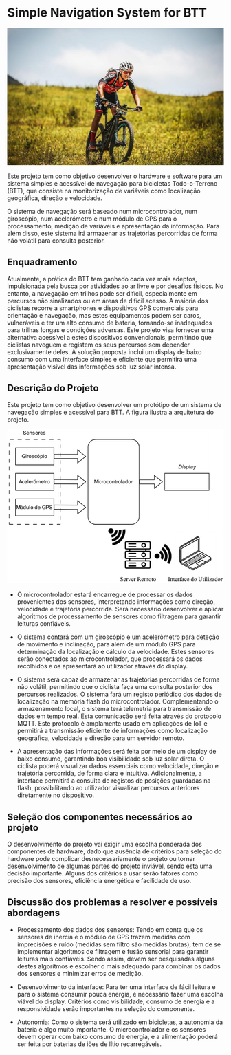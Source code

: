 # Simple Navigation System for BTT

![Banner](docs/bike.png)

Este projeto tem como objetivo desenvolver o hardware e software para um sistema simples e acessível de navegação para bicicletas Todo-o-Terreno (BTT), que consiste na monitorização de variáveis como localização geográfica, direção e velocidade.

O sistema de navegação será baseado num microcontrolador, num giroscópio, num acelerómetro e num módulo de GPS para o processamento, medição de variáveis e apresentação da informação. Para além disso, este sistema irá armazenar as trajetórias percorridas de forma não volátil para consulta posterior.

## Enquadramento

Atualmente, a prática do BTT tem ganhado cada vez mais adeptos, impulsionada pela busca por atividades ao ar livre e por desafios físicos. No entanto, a navegação em trilhos pode ser difícil, especialmente em percursos não sinalizados ou em áreas de difícil acesso. A maioria dos ciclistas recorre a smartphones e dispositivos GPS comerciais para orientação e navegação, mas estes equipamentos podem ser caros, vulneráveis e ter um alto consumo de bateria, tornando-se inadequados para trilhas longas e condições adversas.
Este projeto visa fornecer uma alternativa acessível a estes dispositivos convencionais, permitindo que ciclistas naveguem e registem os seus percursos sem depender exclusivamente deles. A solução proposta inclui um display de baixo consumo com uma interface simples e eficiente que permitirá uma apresentação visível das informações sob luz solar intensa.

## Descrição do Projeto

Este projeto tem como objetivo desenvolver um protótipo de um sistema de navegação simples e acessível para BTT. A figura ilustra a arquitetura do projeto.

![Arquitetura inical do projeto](docs/architecture.png)

- O microcontrolador estará encarregue de processar os dados provenientes dos sensores, interpretando informações como direção, velocidade e trajetória percorrida. Será necessário desenvolver e aplicar algoritmos de processamento de sensores como filtragem para garantir leituras confiáveis.

- O sistema contará com um giroscópio e um acelerômetro para deteção de movimento e inclinação, para além de um módulo GPS para determinação da localização e cálculo da velocidade. Estes sensores serão conectados ao microcontrolador, que processará os dados recolhidos e os apresentará ao utilizador através do display.

- O sistema será capaz de armazenar as trajetórias percorridas de forma não volátil, permitindo que o ciclista faça uma consulta posterior dos percursos realizados. O sistema fará um registo periódico dos dados de localização na memória flash do microcontrolador. Complementando o armazenamento local, o sistema terá telemetria para transmissão de dados em tempo real. Esta comunicação será feita através do protocolo MQTT. Este protocolo é amplamente usado em aplicações de IoT e permitirá a transmissão eficiente de informações como localização geográfica, velocidade e direção para um servidor remoto.

- A apresentação das informações será feita por meio de um display de baixo consumo, garantindo boa visibilidade sob luz solar direta. O ciclista poderá visualizar dados essenciais como velocidade, direção e trajetória percorrida, de forma clara e intuitiva. Adicionalmente, a interface permitirá a consulta de registos de posições guardadas na flash, possibilitando ao utilizador visualizar percursos anteriores diretamente no dispositivo.

## Seleção dos componentes necessários ao projeto

O desenvolvimento do projeto vai exigir uma escolha ponderada dos componentes de hardware, dado que ausência de critérios para seleção do hardware pode complicar desnecessariamente o projeto ou tornar desenvolvimento de algumas partes do projeto inviável, sendo esta uma decisão importante. Alguns dos critérios a usar serão fatores como precisão dos sensores, eficiência energética e facilidade de uso.

## Discussão dos problemas a resolver e possíveis abordagens

- Processamento dos dados dos sensores: Tendo em conta que os sensores de inercia e o módulo de GPS trazem medidas com imprecisões e ruído (medidas sem filtro são medidas brutas), tem de se implementar algoritmos de filtragem e fusão sensorial para garantir leituras mais confiáveis. Sendo assim, devem ser pesquisadas alguns destes algoritmos e escolher o mais adequado para combinar os dados dos sensores e minimizar erros de medição.

- Desenvolvimento da interface: Para ter uma interface de fácil leitura e para o sistema consumir pouca energia, é necessário fazer uma escolha viável do display. Critérios como visibilidade, consumo de energia e a responsividade serão importantes na seleção do componente.

- Autonomia: Como o sistema será utilizado em bicicletas, a autonomia da bateria é algo muito importante. O microcontrolador e os sensores devem operar com baixo consumo de energia, e a alimentação poderá ser feita por baterias de iões de lítio recarregáveis.
